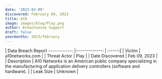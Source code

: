 ```yaml
---
date: '2023-02-09'
discovered: February 09, 2023
title: A10
image: images/blog/Play.png
author: Breachsense Support
draft: false
yearmonths: 2023/february
---
```



| Data Breach Report
------------:     |:-------------:    | :-----:|
| Victim      | a10networks.com      | 
| Threat Actor      | Play      | 
| Date Discovered      | Feb 09, 2023      | 
| Description      | A10 Networks is an American public company specializing in the manufacturing of application delivery controllers (software and hardware).      | 
| Leak Size      | Unknown      | 

